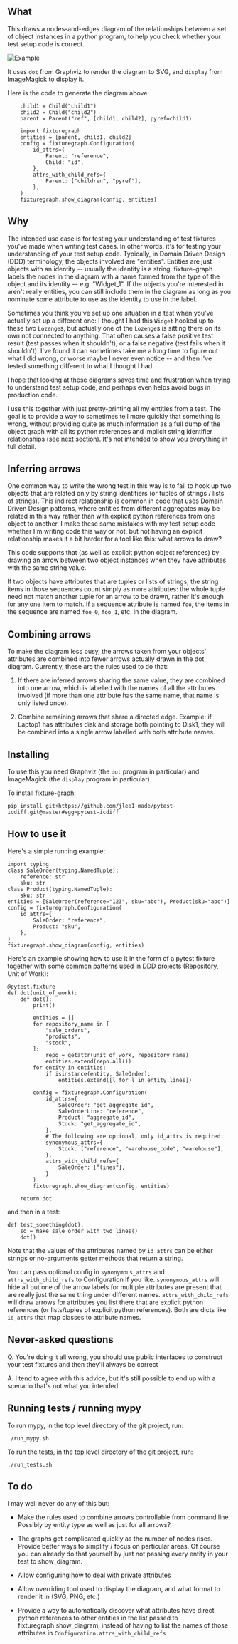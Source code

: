 ## What

This draws a nodes-and-edges diagram of the relationships between a set of
object instances in a python program, to help you check whether your test setup
code is correct.

![Example](example.png)

It uses `dot` from Graphviz to render the diagram to SVG, and `display` from
ImageMagick to display it.

Here is the code to generate the diagram above:

```
    child1 = Child("child1")
    child2 = Child("child2")
    parent = Parent("ref", [child1, child2], pyref=child1)

    import fixturegraph
    entities = [parent, child1, child2]
    config = fixturegraph.Configuration(
        id_attrs={
            Parent: "reference",
            Child: "id",
        },
        attrs_with_child_refs={
            Parent: ["children", "pyref"],
        },
    )
    fixturegraph.show_diagram(config, entities)
```

## Why

The intended use case is for testing your understanding of test fixtures you've
made when writing test cases.  In other words, it's for testing your
understanding of your test setup code.  Typically, in Domain Driven Design (DDD)
terminology, the objects involved are "entities".  Entities are just objects
with an identity -- usually the identity is a string.  fixture-graph labels the
nodes in the diagram with a name formed from the type of the object and its
identity -- e.g. "Widget_1".  If the objects you're interested in aren't really
entities, you can still include them in the diagram as long as you nominate some
attribute to use as the identity to use in the label.

Sometimes you think you've set up one situation in a test when you've actually
set up a different one: I thought I had this `Widget` hooked up to these two
`Lozenge`s, but actually one of the `Lozenge`s is sitting there on its own not
connected to anything.  That often causes a false positive test result (test
passes when it shouldn't), or a false negative (test fails when it shouldn't).
I've found it can sometimes take me a long time to figure out what I did wrong,
or worse maybe I never even notice -- and then I've tested something different
to what I thought I had.

I hope that looking at these diagrams saves time and frustration when trying to
understand test setup code, and perhaps even helps avoid bugs in production
code.

I use this together with just pretty-printing all my entities from a test.  The
goal is to provide a way to sometimes tell more quickly that something is wrong,
without providing quite as much information as a full dump of the object graph
with all its python references and implicit string identifier relationships (see
next section).  It's not intended to show you everything in full detail.

## Inferring arrows

One common way to write the wrong test in this way is to fail to hook up two
objects that are related only by string identifiers (or tuples of strings /
lists of strings).  This indirect relationship is common in code that uses
Domain Driven Design patterns, where entities from different aggregates may be
related in this way rather than with explicit python references from one object
to another.  I make these same mistakes with my test setup code whether I'm
writing code this way or not, but not having an explicit relationship makes it a
bit harder for a tool like this: what arrows to draw?

This code supports that (as well as explicit python object references) by
drawing an arrow between two object instances when they have attributes with the
same string value.

If two objects have attributes that are tuples or lists of strings, the string
items in those sequences count simply as more attributes: the whole tuple need
not match another tuple for an arrow to be drawn, rather it's enough for any one
item to match.  If a sequence attribute is named `foo`, the items in the
sequence are named `foo_0`, `foo_1`, etc. in the diagram.

## Combining arrows

To make the diagram less busy, the arrows taken from your objects' attributes
are combined into fewer arrows actually drawn in the dot diagram.  Currently,
these are the rules used to do that:

1. If there are inferred arrows sharing the same value, they are combined into
   one arrow, which is labelled with the names of all the attributes involved
   (if more than one attribute has the same name, that name is only listed
   once).

2. Combine remaining arrows that share a directed edge.  Example: if Laptop1
   has attributes disk and storage both pointing to Disk1, they will be
   combined into a single arrow labelled with both attribute names.

## Installing

To use this you need Graphviz (the `dot` program in particular) and ImageMagick
(the `display` program in particular).

To install fixture-graph:

    pip install git+https://github.com/jlee1-made/pytest-icdiff.git@master#egg=pytest-icdiff

## How to use it

Here's a simple running example:

    import typing
    class SaleOrder(typing.NamedTuple):
        reference: str
        sku: str
    class Product(typing.NamedTuple):
        sku: str
    entities = [SaleOrder(reference="123", sku="abc"), Product(sku="abc")]
    config = fixturegraph.Configuration(
        id_attrs={
            SaleOrder: "reference",
            Product: "sku",
        },
    )
    fixturegraph.show_diagram(config, entities)

Here's an example showing how to use it in the form of a pytest fixture together
with some common patterns used in DDD projects (Repository, Unit of Work):

    @pytest.fixture
    def dot(unit_of_work):
        def dot():
            print()

            entities = []
            for repository_name in [
                "sale_orders",
                "products",
                "stock",
            ]:
                repo = getattr(unit_of_work, repository_name)
                entities.extend(repo.all())
            for entity in entities:
                if isinstance(entity, SaleOrder):
                    entities.extend([l for l in entity.lines])

            config = fixturegraph.Configuration(
                id_attrs={
                    SaleOrder: "get_aggregate_id",
                    SaleOrderLine: "reference",
                    Product: "aggregate_id",
                    Stock: "get_aggregate_id",
                },
                # The following are optional, only id_attrs is required:
                synonymous_attrs={
                    Stock: ["reference", "warehouse_code", "warehouse"],
                },
                attrs_with_child_refs={
                    SaleOrder: ["lines"],
                }
            )
            fixturegraph.show_diagram(config, entities)

        return dot


and then in a test:

    def test_something(dot):
        so = make_sale_order_with_two_lines()
        dot()


Note that the values of the attributes named by `id_attrs` can be either strings
or no-arguments getter methods that return a string.

You can pass optional config in `synonymous_attrs` and `attrs_with_child_refs`
to Configuration if you like.  `synonymous_attrs` will hide all but one of the
arrow labels for multiple attributes are present that are really just the same
thing under different names.  `attrs_with_child_refs` will draw arrows for
attributes you list there that are explicit python references (or lists/tuples
of explicit python references).  Both are dicts like `id_attrs` that map classes
to attribute names.

## Never-asked questions

Q. You're doing it all wrong, you should use public interfaces to construct your
   test fixtures and then they'll always be correct

A. I tend to agree with this advice, but it's still possible to end up with a
   scenario that's not what you intended.

## Running tests / running mypy

To run mypy, in the top level directory of the git project, run:

    ./run_mypy.sh

To run the tests, in the top level directory of the git project, run:

    ./run_tests.sh

## To do

I may well never do any of this but:

- Make the rules used to combine arrows controllable from command line.
  Possibly by entity type as well as just for all arrows?

- The graphs get complicated quickly as the number of nodes rises.  Provide
  better ways to simplify / focus on particular areas.  Of course you can
  already do that yourself by just not passing every entity in your test to
  show_diagram.

- Allow configuring how to deal with private attributes

- Allow overriding tool used to display the diagram, and what format to render
  it in (SVG, PNG, etc.)

- Provide a way to automatically discover what attributes have direct python
  references to other entities in the list passed to fixturegraph.show_diagram,
  instead of having to list the names of those attributes in
  `Configuration.attrs_with_child_refs`
